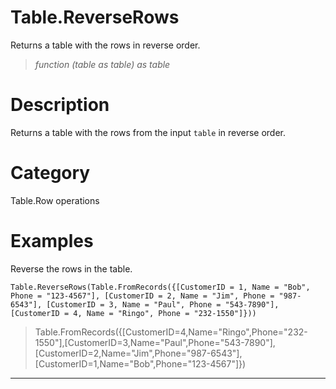 ﻿# Table.ReverseRows
Returns a table with the rows in reverse order.
> _function (table as table) as table_
# Description 
Returns a table with the rows from the input <code>table</code> in reverse order.
# Category 
Table.Row operations
# Examples 
Reverse the rows in the table.
```
Table.ReverseRows(Table.FromRecords({[CustomerID = 1, Name = "Bob", Phone = "123-4567"], [CustomerID = 2, Name = "Jim", Phone = "987-6543"], [CustomerID = 3, Name = "Paul", Phone = "543-7890"], [CustomerID = 4, Name = "Ringo", Phone = "232-1550"]}))
```
> Table.FromRecords({[CustomerID=4,Name="Ringo",Phone="232-1550"],[CustomerID=3,Name="Paul",Phone="543-7890"],[CustomerID=2,Name="Jim",Phone="987-6543"],[CustomerID=1,Name="Bob",Phone="123-4567"]})
***
